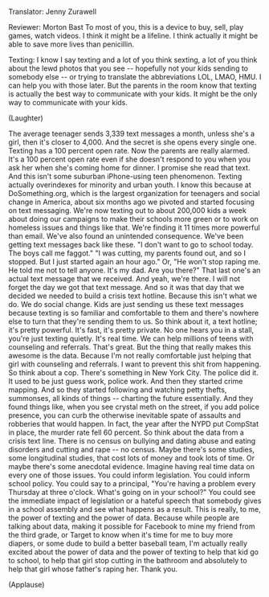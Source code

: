

Translator: Jenny Zurawell

Reviewer: Morton Bast
To most of you, this is a device
to buy, sell, play games,
watch videos.
I think it might be a lifeline.
I think actually it might be able to save more lives
than penicillin.

Texting:
I know I say texting and a lot of you think sexting,
a lot of you think about the lewd photos that you see --
hopefully not your kids sending to somebody else --
or trying to translate the abbreviations
LOL, LMAO, HMU.
I can help you with those later.
But the parents in the room
know that texting is actually
the best way to communicate with your kids.
It might be the only way to communicate with your kids.

(Laughter)

The average teenager sends 3,339 text messages a month,
unless she&#39;s a girl, then it&#39;s closer to 4,000.
And the secret is she opens every single one.
Texting has a 100 percent open rate.
Now the parents are really alarmed.
It&#39;s a 100 percent open rate
even if she doesn&#39;t respond to you
when you ask her when she&#39;s coming home for dinner.
I promise she read that text.
And this isn&#39;t some suburban iPhone-using teen phenomenon.
Texting actually overindexes
for minority and urban youth.
I know this because at DoSomething.org,
which is the largest organization
for teenagers and social change in America,
about six months ago we pivoted
and started focusing on text messaging.
We&#39;re now texting out to about 200,000 kids a week
about doing our campaigns to make their schools more green
or to work on homeless issues and things like that.
We&#39;re finding it 11 times more powerful than email.
We&#39;ve also found an unintended consequence.
We&#39;ve been getting text messages back like these.
&quot;I don&#39;t want to go to school today.
The boys call me faggot.&quot;
&quot;I was cutting, my parents found out,
and so I stopped.
But I just started again an hour ago.&quot;
Or, &quot;He won&#39;t stop raping me.
He told me not to tell anyone.
It&#39;s my dad. Are you there?&quot;
That last one&#39;s an actual text message that we received.
And yeah, we&#39;re there.
I will not forget the day we got that text message.
And so it was that day that we decided
we needed to build a crisis text hotline.
Because this isn&#39;t what we do.
We do social change.
Kids are just sending us these text messages
because texting is so familiar and comfortable to them
and there&#39;s nowhere else to turn
that they&#39;re sending them to us.
So think about it, a text hotline; it&#39;s pretty powerful.
It&#39;s fast, it&#39;s pretty private.
No one hears you in a stall, you&#39;re just texting quietly.
It&#39;s real time.
We can help millions of teens with counseling and referrals.
That&#39;s great.
But the thing that really makes this awesome is the data.
Because I&#39;m not really comfortable just helping that girl
with counseling and referrals.
I want to prevent this shit from happening.
So think about a cop.
There&#39;s something in New York City.
The police did it. It used to be just guess work, police work.
And then they started crime mapping.
And so they started following and watching
petty thefts, summonses, all kinds of things --
charting the future essentially.
And they found things like,
when you see crystal meth on the street,
if you add police presence,
you can curb the otherwise inevitable spate
of assaults and robberies that would happen.
In fact, the year after
the NYPD put CompStat in place,
the murder rate fell 60 percent.
So think about the data from a crisis text line.
There is no census on bullying and dating abuse
and eating disorders and cutting and rape --
no census.
Maybe there&#39;s some studies, some longitudinal studies,
that cost lots of money and took lots of time.
Or maybe there&#39;s some anecdotal evidence.
Imagine having real time data
on every one of those issues.
You could inform legislation.
You could inform school policy.
You could say to a principal,
&quot;You&#39;re having a problem every Thursday at three o&#39;clock.
What&#39;s going on in your school?&quot;
You could see the immediate impact of legislation
or a hateful speech that somebody gives in a school assembly
and see what happens as a result.
This is really, to me,
the power of texting and the power of data.
Because while people are talking about data,
making it possible for Facebook
to mine my friend from the third grade,
or Target to know when it&#39;s time for me to buy more diapers,
or some dude to build a better baseball team,
I&#39;m actually really excited about the power of data and the power of texting
to help that kid go to school,
to help that girl stop cutting in the bathroom
and absolutely to help that girl whose father&#39;s raping her.
Thank you.

(Applause)

